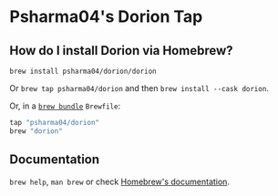 # Psharma04's Dorion Tap

## How do I install Dorion via Homebrew?

`brew install psharma04/dorion/dorion`

Or `brew tap psharma04/dorion` and then `brew install --cask dorion`.

Or, in a [`brew bundle`](https://github.com/Homebrew/homebrew-bundle) `Brewfile`:

```ruby
tap "psharma04/dorion"
brew "dorion"
```

## Documentation

`brew help`, `man brew` or check [Homebrew's documentation](https://docs.brew.sh).
